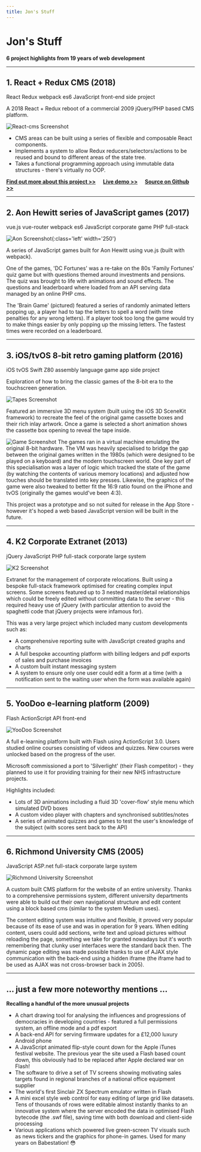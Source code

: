 ```yaml
---
title: Jon's Stuff
---
```

# Jon's Stuff

**6 project highlights from 19 years of web development**

-----

## 1. React + Redux CMS (2018)

<div class='lozenges'>
    <span class='react'>React</span>
    <span class='redux'>Redux</span>
    <span class='webpack'>webpack</span>
    <span class='es6'>es6</span>
    <span class='javascript'>JavaScript</span>
    <span class='front-end'>front-end</span>
    <span class='side-project'>side project</span>
</div>

A 2018 React + Redux reboot of a commercial 2009 jQuery/PHP based CMS platform.

![React-cms Screenshot](/assets/jpeg/react-cms.jpg)

- CMS areas can be built using a series of flexible and composable React components.
- Implements a system to allow Redux reducers/selectors/actions to be reused and bound to different areas of the state tree.
- Takes a functional programming approach using immutable data structures - there's virtually no OOP.

**[Find out more about this project >>](/react-cms.html)** &nbsp; &nbsp;
**[Live demo >>](/react-cms)** &nbsp; &nbsp;
**[Source on Github >>](https://github.com/jons-stuff/react-cms)**

-----

## 2. Aon Hewitt series of JavaScript games (2017)

<div class='lozenges'>
    <span class='vue'>vue.js</span>
    <span class='vue-router'>vue-router</span>
    <span class='webpack'>webpack</span>
    <span class='es6'>es6</span>
    <span class='javascript'>JavaScript</span>
    <span class='corporate'>corporate</span>
    <span class='game'>game</span>
    <span class='php'>PHP</span>
    <span class='full-stack'>full-stack</span>
</div>

![Aon Screenshot](/assets/jpeg/aon.jpg){:class='left' width='250'}

A series of JavaScript games built for Aon Hewitt using vue.js (built with webpack).

One of the games, 'DC Fortunes' was a re-take on the 80s 'Family Fortunes' quiz game but with questions themed around investments and pensions. The quiz was brought to life with animations and sound effects. The questions and leaderboard where loaded from an API serving data managed by an online PHP cms.

The 'Brain Game' (pictured) featured a series of randomly animated letters popping up, a player had to tap the letters to spell a word (with time penalties for any wrong letters). If a player took too long the game would try to make things easier by only popping up the missing letters.  The fastest times were recorded on a leaderboard.

<div class='clear'></div>

-----

## 3. iOS/tvOS 8-bit retro gaming platform (2016)

<div class='lozenges'>
    <span class='ios'>iOS</span>
    <span class='tvos'>tvOS</span>
    <span class='swift'>Swift</span>
    <span class='z80'>Z80 assembly language</span>
    <span class='game'>game</span>
    <span class='app'>app</span>
    <span class='side-project'>side project</span>
</div>

Exploration of how to bring the classic games of the 8-bit era to the touchscreen generation.

![Tapes Screenshot](/assets/jpeg/tapes.jpg)

Featured an immersive 3D menu system (built using the iOS 3D SceneKit framework) to recreate the feel of the original game cassette boxes and their rich inlay artwork. Once a game is selected a short animation shows the cassette box opening to reveal the tape inside.

![Game Screenshot](/assets/jpeg/mm.jpg)
 The games ran in a virtual machine emulating the original 8-bit hardware. The VM was heavily specialised to bridge the gap between the original games written in the 1980s (which were designed to be played on a keyboard) and the modern touchscreen world. One key part of this specialisation was a layer of logic which tracked the state of the game (by watching the contents of various memory locations) and adjusted how touches should be translated into key presses. Likewise, the graphics of the game were also tweaked to better fit the 16:9 ratio found on the iPhone and tvOS (originally the games would've been 4:3). 

This project was a prototype and so not suited for release in the App Store - however it's hoped a web based JavaScript version will be built in the future.

-----

## 4. K2 Corporate Extranet (2013)

<div class='lozenges'>
    <span class='jquery'>jQuery</span>
    <span class='javascript'>JavaScript</span>
    <span class='php'>PHP</span>
    <span class='full-stack'>full-stack</span>
    <span class='corporate'>corporate</span>
    <span class='large-system'>large system</span>
</div>

![K2 Screenshot](/assets/jpeg/k2.jpg)

Extranet for the management of corporate relocations. Built using a bespoke full-stack framework optimised for creating complex input screens. Some screens featured up to 3 nested master/detail relationships which could be freely edited without committing data to the server - this required heavy use of jQuery (with particular attention to avoid the spaghetti code that jQuery projects were infamous for).

This was a very large project which included many custom developments such as:
- A comprehensive reporting suite with JavaScript created graphs and charts
- A full bespoke accounting platform with billing ledgers and pdf exports of sales and purchase invoices
- A custom built instant messaging system
- A system to ensure only one user could edit a form at a time (with a notification sent to the waiting user when the form was available again)

-----

## 5. YooDoo e-learning platform (2009)

<div class='lozenges'>
    <span class='flash'>Flash</span>
    <span class='actionscript'>ActionScript</span>
    <span class='api'>API</span>
    <span class='front-end'>front-end</span>
</div>

![YooDoo Screenshot](/assets/jpeg/cs-yoodoo-website.jpg)

A full e-learning platform built with Flash using ActionScript 3.0. Users studied online courses consisting of videos and quizzes. New courses were unlocked based on the progress of the user.

Microsoft commissioned a port to 'Silverlight' (their Flash competitor) - they planned to use it for providing training for their new NHS infrastructure projects.

Highlights included:
- Lots of 3D animations including a fluid 3D 'cover-flow' style menu which simulated DVD boxes
- A custom video player with chapters and synchronised subtitles/notes
- A series of animated quizzes and games to test the user's knowledge of the subject (with scores sent back to the API)

-----

## 6. Richmond University CMS (2005)

<div class='lozenges'>
    <span class='javascript'>JavaScript</span>
    <span class='asp-net'>ASP.net</span>
    <span class='full-stack'>full-stack</span>
    <span class='corporate'>corporate</span>
    <span class='large-system'>large system</span>
</div>

![Richmond University Screenshot](/assets/jpeg/richmond.jpg)

A custom built CMS platform for the website of an entire university. Thanks to a comprehensive permissions system, different university departments were able to build out their own navigational structure and edit content using a block based cms (similar to the system Medium uses).

The content editing system was intuitive and flexible, it proved very popular because of its ease of use and was in operation for 9 years. When editing content, users could add sections, write text and upload pictures without reloading the page, something we take for granted nowadays but it's worth remembering that clunky user interfaces were the standard back then. The dynamic page editing was made possible thanks to use of AJAX style communication with the back-end using a hidden iframe (the iframe had to be used as AJAX was not cross-browser back in 2005).

-----

## ... just a few more noteworthy mentions ...

**Recalling a handful of the more unusual projects**

- A chart drawing tool for analysing the influences and progressions of democracies in developing countries - featured a full permissions system, an offline mode and a pdf export
- A back-end API for serving firmware updates for a £12,000 luxury Android phone
- A JavaScript animated flip-style count down for the Apple iTunes festival website. The previous year the site used a Flash based count down, this obviously had to be replaced after Apple declared war on Flash!
- The software to drive a set of TV screens showing motivating sales targets found in regional branches of a national office equipment supplier
- The world's first Sinclair ZX Spectrum emulator written in Flash
- A mini excel style web control for easy editing of large grid like datasets. Tens of thousands of rows were editable almost instantly thanks to an innovative system where the server encoded the data in optimised Flash bytecode (the .swf file), saving time with both download and client-side processing
- Various applications which powered live green-screen TV visuals such as news tickers and the graphics for phone-in games.  Used for many years on Babestation! 😳

&nbsp;